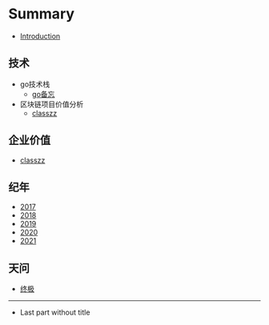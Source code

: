 # Summary

* [Introduction](README.md)

## 技术
* go技术栈
    * [go备忘](go-tec/go备忘.md)
* 区块链项目价值分析
    * [classzz](chain/classzz.md)

## 企业价值
* [classzz](chain/classzz.md)

## 纪年
* [2017](纪年/2017.md)
* [2018](纪年/2018.md)
* [2019](纪年/2019.md)
* [2020](纪年/2020.md)
* [2021](纪年/2021.md)

## 天问
* [终极](天问/index.md)

-----
* Last part without title

